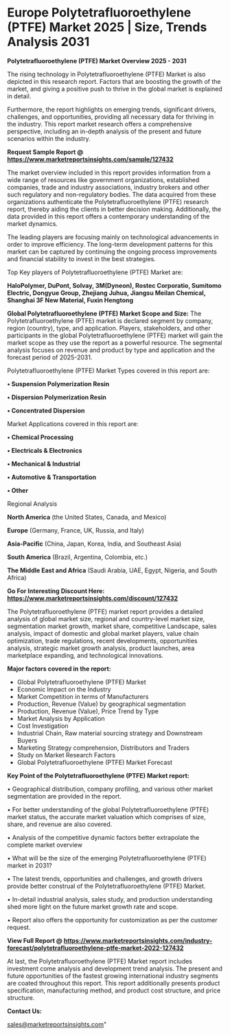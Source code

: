  # Europe Polytetrafluoroethylene (PTFE) Market 2025 | Size, Trends Analysis 2031

<Strong> Polytetrafluoroethylene (PTFE) Market Overview 2025 - 2031</strong>

The rising technology in Polytetrafluoroethylene (PTFE) Market is also depicted in this research report. Factors that are boosting the growth of the market, and giving a positive push to thrive in the global market is explained in detail.

Furthermore, the report highlights on emerging trends, significant drivers, challenges, and opportunities, providing all necessary data for thriving in the industry. This report market research offers a comprehensive perspective, including an in-depth analysis of the present and future scenarios within the industry.

<strong>Request Sample Report @ <a href=https://www.marketreportsinsights.com/sample/127432>https://www.marketreportsinsights.com/sample/127432</a></strong>

The market overview included in this report provides information from a wide range of resources like government organizations, established companies, trade and industry associations, industry brokers and other such regulatory and non-regulatory bodies. The data acquired from these organizations authenticate the Polytetrafluoroethylene (PTFE) research report, thereby aiding the clients in better decision making. Additionally, the data provided in this report offers a contemporary understanding of the market dynamics.

The leading players are focusing mainly on technological advancements in order to improve efficiency. The long-term development patterns for this market can be captured by continuing the ongoing process improvements and financial stability to invest in the best strategies.

Top Key players of Polytetrafluoroethylene (PTFE) Market are:

<strong>HaloPolymer, DuPont, Solvay, 3M(Dyneon), Rostec Corporatio, Sumitomo Electric, Dongyue Group, Zhejiang Juhua, Jiangsu Meilan Chemical, Shanghai 3F New Material, Fuxin Hengtong</strong>

<strong><b>Global Polytetrafluoroethylene (PTFE) Market Scope and Size:</b></strong>
The Polytetrafluoroethylene (PTFE) market is declared segment by company, region (country), type, and application. Players, stakeholders, and other participants in the global Polytetrafluoroethylene (PTFE) market will gain the market scope as they use the report as a powerful resource. The segmental analysis focuses on revenue and product by type and application and the forecast period of 2025-2031.

Polytetrafluoroethylene (PTFE) Market Types covered in this report are:

<strong>• Suspension Polymerization Resin

• Dispersion Polymerization Resin

• Concentrated Dispersion</strong>

Market Applications covered in this report are:

<strong>• Chemical Processing

• Electricals & Electronics

• Mechanical & Industrial

• Automotive & Transportation

• Other</strong> 

Regional Analysis

<strong>North America</strong> (the United States, Canada, and Mexico)

<strong>Europe</strong> (Germany, France, UK, Russia, and Italy)

<strong>Asia-Pacific</strong> (China, Japan, Korea, India, and Southeast Asia)

<strong>South America</strong> (Brazil, Argentina, Colombia, etc.)

<strong>The Middle East and Africa</strong> (Saudi Arabia, UAE, Egypt, Nigeria, and South Africa)

<strong>Go For Interesting Discount Here: <a href=https://www.marketreportsinsights.com/discount/127432>https://www.marketreportsinsights.com/discount/127432</a></strong>

The Polytetrafluoroethylene (PTFE) market report provides a detailed analysis of global market size, regional and country-level market size, segmentation market growth, market share, competitive Landscape, sales analysis, impact of domestic and global market players, value chain optimization, trade regulations, recent developments, opportunities analysis, strategic market growth analysis, product launches, area marketplace expanding, and technological innovations.

<strong><b>Major factors covered in the report:</b></strong>
<ul>
  <li>Global Polytetrafluoroethylene (PTFE) Market </li>
  <li>Economic Impact on the Industry</li>
  <li>Market Competition in terms of Manufacturers</li>
  <li>Production, Revenue (Value) by geographical segmentation</li>
  <li>Production, Revenue (Value), Price Trend by Type</li>
  <li>Market Analysis by Application</li>
  <li>Cost Investigation</li>
  <li>Industrial Chain, Raw material sourcing strategy and Downstream Buyers</li>
  <li>Marketing Strategy comprehension, Distributors and Traders</li>
  <li>Study on Market Research Factors</li>
  <li>Global Polytetrafluoroethylene (PTFE) Market Forecast</li>
</ul>

<strong><b>Key Point of the Polytetrafluoroethylene (PTFE) Market report:</b></strong>

• Geographical distribution, company profiling, and various other market segmentation are provided in the report.

• For better understanding of the global Polytetrafluoroethylene (PTFE) market status, the accurate market valuation which comprises of size, share, and revenue are also covered.

• Analysis of the competitive dynamic factors better extrapolate the complete market overview

• What will be the size of the emerging Polytetrafluoroethylene (PTFE) market in 2031?

• The latest trends, opportunities and challenges, and growth drivers provide better construal of the Polytetrafluoroethylene (PTFE) Market.

• In-detail industrial analysis, sales study, and production understanding shed more light on the future market growth rate and scope.

• Report also offers the opportunity for customization as per the customer request.

<strong><b>View Full Report @ <a href=https://www.marketreportsinsights.com/industry-forecast/polytetrafluoroethylene-ptfe-market-2022-127432>https://www.marketreportsinsights.com/industry-forecast/polytetrafluoroethylene-ptfe-market-2022-127432</a></b></strong>


At last, the Polytetrafluoroethylene (PTFE) Market report includes investment come analysis and development trend analysis. The present and future opportunities of the fastest growing international industry segments are coated throughout this report. This report additionally presents product specification, manufacturing method, and product cost structure, and price structure.

<strong>Contact Us:</strong>

sales@marketreportsinsights.com"
